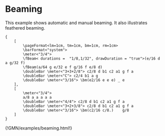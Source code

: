 
# Beaming 

This example shows automatic and manual beaming. It also illustrates feathered beaming.

~~~~~~
{
	[
		\pageFormat<lm=1cm, tm=1cm, bm=1cm, rm=1cm>
		\barFormat<"system"> 	
		\meter<"3/4"> 	
		\fBeam< durations =  "1/8,1/32", drawDuration = "true">(e/16 d a g/32 f)
		\fBeam(a/64 g e/32 e f g/16 f e/8 d)
		\doubleBar \meter<"3+3+2/8"> c2/8 d b1 c2 a1 g f a
		\doubleBar \meter<"C"> c2/4 b1 a g
		\doubleBar \meter<"3/16"> \bm(e2/16 e e e) _ e
	],
	[
		\meter<"3/4">	 
		a/8 a a a a a
		\doubleBar \meter<"4/4"> c2/8 d b1 c2 a1 g f a
		\doubleBar \meter<"3+2+3/8"> c2/8 d b1 c2 a1 g f a
		\doubleBar \meter<"3/16"> \bm(c2/16 c/8.)	 g/8
	]
}
~~~~~~
{!GMN/examples/beaming.html!}

